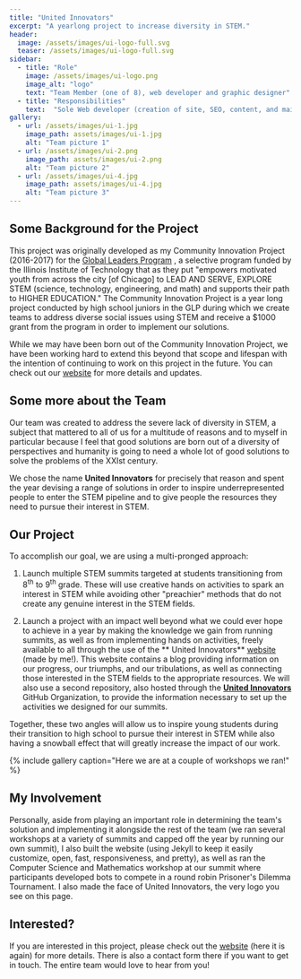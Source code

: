 ```yaml
---
title: "United Innovators"
excerpt: "A yearlong project to increase diversity in STEM."
header:
  image: /assets/images/ui-logo-full.svg
  teaser: /assets/images/ui-logo-full.svg
sidebar:
  - title: "Role"
    image: /assets/images/ui-logo.png
    image_alt: "logo"
    text: "Team Member (one of 8), web developer and graphic designer"
  - title: "Responsibilities"
    text:  "Sole Web developer (creation of site, SEO, content, and maintenance), as well as  graphic designer (designed logo) helped determine direction of team and organize projects"
gallery:
  - url: /assets/images/ui-1.jpg
    image_path: assets/images/ui-1.jpg
    alt: "Team picture 1"
  - url: /assets/images/ui-2.png
    image_path: assets/images/ui-2.png
    alt: "Team picture 2"
  - url: /assets/images/ui-4.jpg
    image_path: assets/images/ui-4.jpg
    alt: "Team picture 3"
---
```


## Some Background for the Project

This project was originally developed as my Community Innovation Project (2016-2017) for the [Global Leaders Program](http://blogs.iit.edu/global-leaders/) , a selective program funded by the Illinois Institute of Technology that as they put "empowers motivated youth from across the city [of Chicago] to LEAD AND SERVE, EXPLORE STEM (science, technology, engineering, and math) and supports their path to HIGHER EDUCATION." The Community Innovation Project is a year long project conducted by high school juniors in the GLP during which we create teams to address diverse social issues using STEM and receive a $1000 grant from the program in order to implement our solutions.
 
 While we may have been born out of the Community Innovation Project, we have been working hard to extend this beyond that scope and lifespan with the intention of continuing to work on this project in the future. You can check out our  [website](https://unitedinnovators.github.io/)  for more details and updates.

## Some more about the Team

Our team was created to address the severe lack of diversity in STEM, a subject that mattered to all of us for a multitude  of reasons and to myself in particular because I feel that good solutions are born out of a diversity of perspectives and humanity is going to need a whole lot of good solutions to solve the problems of the XXIst century.

We chose the name **United Innovators** for precisely that reason and spent the year devising a range of solutions in order to inspire underrepresented people to enter the STEM pipeline and to give people the resources they need to pursue their interest in STEM.

## Our Project

To accomplish our goal, we are using a multi-pronged approach:

1. Launch multiple STEM summits targeted at students transitioning from 8<sup>th</sup> to 9<sup>th</sup> grade. These will use creative hands on activities to spark an interest in STEM while avoiding other "preachier" methods that do not create any genuine interest in the STEM fields. 

2. Launch a project with an impact well beyond what we could ever hope to  achieve in a year by making the knowledge we gain from running summits, as well as from implementing hands on activities, freely available to all through the use of  the ** United Innovators** [website](https://unitedinnovators.github.io/) (made by me!). This website contains a blog providing information on our progress, our triumphs, and our tribulations, as well as connecting those interested in the STEM fields to the appropriate resources. We will also use a second repository, also hosted through the [**United Innovators**](https://github.com/organizations/UnitedInnovators "Our GitHub organization!") GitHub Organization, to provide the information necessary to set up the activities we designed for our summits.

Together, these two angles will allow us to inspire young students during their transition to high school to pursue their interest in STEM while also having a snowball effect that will greatly increase the impact of our work.

{% include gallery caption="Here we are at a couple of workshops we ran!" %}

## My Involvement

Personally, aside from playing an important role in determining the team's solution and implementing it alongside the rest of the team (we ran several workshops at a variety of summits and capped off the year by running our own summit), I also built the website (using Jekyll to keep it easily customize, open, fast, responsiveness, and pretty), as well as ran the Computer Science and Mathematics workshop at our summit where participants developed bots to compete in a round robin Prisoner's Dilemma Tournament. I also made the face of United Innovators, the very logo you see on this page.


## Interested?
If you are interested in this project, please check out the [website](https://unitedinnovators.github.io/)  (here it is again) for more details. There is also a contact form there if you want to get in touch. The entire team would love to hear from you!
